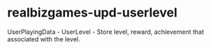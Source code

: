 # realbizgames-upd-userlevel
UserPlayingData - UserLevel - Store level, reward, achievement that associated with the level.
